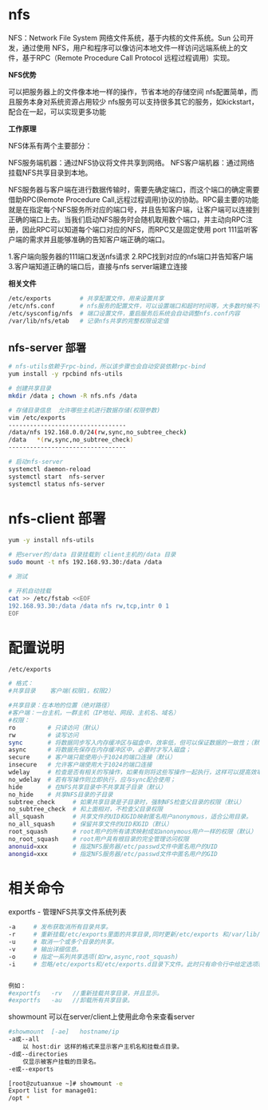 # nfs

NFS：Network File System 网络文件系统，基于内核的文件系统。Sun 公司开发，通过使用 NFS，用户和程序可以像访问本地文件一样访问远端系统上的文件，基于RPC（Remote Procedure Call Protocol 远程过程调用）实现。

**NFS优势**

可以把服务器上的文件像本地一样的操作，节省本地的存储空间
nfs配置简单，而且服务本身对系统资源占用较少
nfs服务可以支持很多其它的服务，如kickstart，配合在一起，可以实现更多功能

**工作原理**

NFS体系有两个主要部分：

NFS服务端机器：通过NFS协议将文件共享到网络。
NFS客户端机器：通过网络挂载NFS共享目录到本地。

NFS服务器与客户端在进行数据传输时，需要先确定端口，而这个端口的确定需要借助RPC(Remote Procedure Call,远程过程调用)协议的协助。RPC最主要的功能就是在指定每个NFS服务所对应的端口号，并且告知客户端，让客户端可以连接到正确的端口上去。当我们启动NFS服务时会随机取用数个端口，并主动向RPC注册，因此RPC可以知道每个端口对应的NFS，而RPC又是固定使用 port 111监听客户端的需求并且能够准确的告知客户端正确的端口。

1.客户端向服务器的111端口发送nfs请求
2.RPC找到对应的nfs端口并告知客户端
3.客户端知道正确的端口后，直接与nfs server端建立连接

**相关文件**

```bash
/etc/exports        # 共享配置文件，用来设置共享
/etc/nfs.conf       # nfs服务的配置文件，可以设置端口和超时时间等，大多数时候不需要修改
/etc/sysconfig/nfs  # 端口设置文件，重启服务后系统会自动调整nfs.conf内容
/var/lib/nfs/etab   # 记录nfs共享的完整权限设定值
```

## nfs-server 部署

```bash
# nfs-utils依赖于rpc-bind，所以该步骤也会自动安装依赖rpc-bind
yum install -y rpcbind nfs-utils

# 创建共享目录
mkdir /data ; chown -R nfs.nfs /data

# 存储目录信息  允许哪些主机进行数据存储(权限参数)
vim /etc/exports
---------------------------------
/data/nfs 192.168.0.0/24(rw,sync,no_subtree_check)
/data   *(rw,sync,no_subtree_check)
---------------------------------

# 启动nfs-server
systemctl daemon-reload
systemctl start  nfs-server
systemctl status nfs-server
```

# nfs-client 部署

```bash
yum -y install nfs-utils

# 把server的/data 目录挂载到 client主机的/data 目录
sudo mount -t nfs 192.168.93.30:/data /data

# 测试

# 开机自动挂载
cat >> /etc/fstab <<EOF
192.168.93.30:/data /data nfs rw,tcp,intr 0 1
EOF
```

# 配置说明

`/etc/exports`

```bash
# 格式：
#共享目录    客户端(权限1，权限2）

#共享目录：在本地的位置（绝对路径）
#客户端：一台主机，一群主机（IP地址、网段、主机名、域名）
#权限：
ro         # 只读访问（默认） 
rw         # 读写访问  
sync       # 将数据同步写入内存缓冲区与磁盘中，效率低，但可以保证数据的一致性；（默认）  
async      # 将数据先保存在内存缓冲区中，必要时才写入磁盘；
secure     # 客户端只能使用小于1024的端口连接（默认）  
insecure   # 允许客户端使用大于1024的端口连接  
wdelay     # 检查是否有相关的写操作，如果有则将这些写操作一起执行，这样可以提高效率（默认）；
no_wdelay  # 若有写操作则立即执行，应与sync配合使用；
hide       # 在NFS共享目录中不共享其子目录（默认）  
no_hide    # 共享NFS目录的子目录  
subtree_check     # 如果共享目录是子目录时，强制NFS检查父目录的权限（默认）  
no_subtree_check  # 和上面相对，不检查父目录权限  
all_squash        # 共享文件的UID和GID映射匿名用户anonymous，适合公用目录。  
no_all_squash     # 保留共享文件的UID和GID（默认）  
root_squash       # root用户的所有请求映射成如anonymous用户一样的权限（默认）  
no_root_squash    # root用户具有根目录的完全管理访问权限  
anonuid=xxx       # 指定NFS服务器/etc/passwd文件中匿名用户的UID  
anongid=xxx       # 指定NFS服务器/etc/passwd文件中匿名用户的GID
```

# 相关命令

exportfs - 管理NFS共享文件系统列表

```bash
-a     # 发布获取消所有目录共享。
-r     # 重新挂载/etc/exports里面的共享目录,同时更新/etc/exports 和/var/lib/nfs/xtab的内容
-u     # 取消一个或多个目录的共享。
-v     # 输出详细信息。
-o     # 指定一系列共享选项(如rw,async,root_squash)
-i     # 忽略/etc/exports和/etc/exports.d目录下文件。此时只有命令行中给定选项和默认选项会生效。


例如：
#exportfs   -rv	  //重新挂载共享目录，并且显示。
#exportfs   -au	  //卸载所有共享目录。
```

showmount	可以在server/client上使用此命令来查看server

```bash
#showmount	[-ae]	hostname/ip
-a或--all
    以 host:dir 这样的格式来显示客户主机名和挂载点目录。
-d或--directories
    仅显示被客户挂载的目录名。
-e或--exports

[root@zutuanxue ~]# showmount -e
Export list for manage01:
/opt *

```
